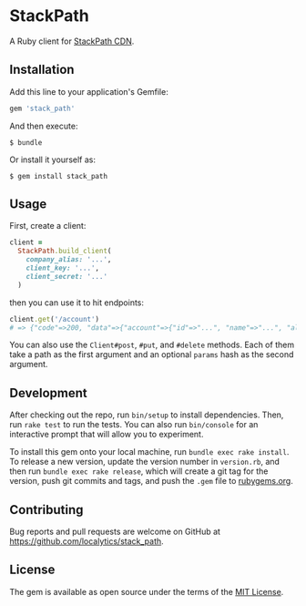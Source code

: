 # StackPath

A Ruby client for [StackPath CDN](https://www.stackpath.com).

## Installation

Add this line to your application's Gemfile:

```ruby
gem 'stack_path'
```

And then execute:

    $ bundle

Or install it yourself as:

    $ gem install stack_path

## Usage

First, create a client:

```ruby
client =
  StackPath.build_client(
    company_alias: '...',
    client_key: '...',
    client_secret: '...'
  )
```

then you can use it to hit endpoints:

```ruby
client.get('/account')
# => {"code"=>200, "data"=>{"account"=>{"id"=>"...", "name"=>"...", "alias"=>"...", ...}}}
```

You can also use the `Client#post`, `#put`, and `#delete` methods. Each of them take a path as the first argument and an optional `params` hash as the second argument.

## Development

After checking out the repo, run `bin/setup` to install dependencies. Then, run `rake test` to run the tests. You can also run `bin/console` for an interactive prompt that will allow you to experiment.

To install this gem onto your local machine, run `bundle exec rake install`. To release a new version, update the version number in `version.rb`, and then run `bundle exec rake release`, which will create a git tag for the version, push git commits and tags, and push the `.gem` file to [rubygems.org](https://rubygems.org).

## Contributing

Bug reports and pull requests are welcome on GitHub at https://github.com/localytics/stack_path.

## License

The gem is available as open source under the terms of the [MIT License](http://opensource.org/licenses/MIT).
